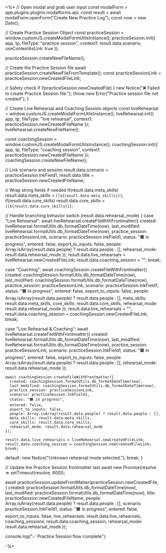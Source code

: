 <%*
// Open modal and grab user input
const modalForm = app.plugins.plugins.modalforms.api;
const result = await modalForm.openForm("Create New Practice Log");
const now = new Date();

// Create Practice Session Object
const practiceSession = window.customJS.createModalFormUtilsInstance();
practiceSession.init({
  app,
  tp,
  fileType: "practice session",
  context1: result.data.scenario,
  useContextAsLink: true
});

practiceSession.createNewFileName();

// Create the Practice Session file
await practiceSession.createNewFileFromTemplate();
const practiceSessionLink = practiceSession.newCreatedFileLink;

// Safety check
if (!practiceSession.newCreatedFile) {
  new Notice("❌ Failed to create Practice Session file.");
  throw new Error("Practice session file not created");
}

// Create Live Rehearsal and Coaching Session objects
const liveRehearsal = window.customJS.createModalFormUtilsInstance();
liveRehearsal.init({
  app,
  tp,
  fileType: "live rehearsal",
  context1: practiceSession.newCreatedFileName
});
liveRehearsal.createNewFileName();

const coachingSession = window.customJS.createModalFormUtilsInstance();
coachingSession.init({
  app,
  tp,
  fileType: "coaching session",
  context1: practiceSession.newCreatedFileName
});
coachingSession.createNewFileName();

// Link scenario and session
result.data.scenario = practiceSession.lnkField1;
result.data.title = practiceSession.newCreatedFileName;

// Wrap string fields if needed
if(result.data.meta_skills) result.data.meta_skills = `[[${result.data.meta_skills}]]`;
if(result.data.core_skills) result.data.core_skills = `[[${result.data.core_skills}]]`;

// Handle branching behavior
switch (result.data.rehearsal_mode) {
  case "Live Rehearsal":
    await liveRehearsal.createFileWithFrontmatter({
	  created: liveRehearsal.formatUtils.db_formatDateTime(now),
	  last_modified: liveRehearsal.formatUtils.db_formatDateTime(now),
      practice_session: practiceSessionLink,
      scenario: practiceSession.lnkField1,
      status: "🟧 in progress",
      entered: false,
      export_to_inputs: false,
      people: Array.isArray(result.data.people) ? result.data.people : [],
      rehearsal_mode: result.data.rehearsal_mode
    });
    result.data.live_rehearsals = liveRehearsal.newCreatedFileLink;
    result.data.coaching_session = "";
    break;

  case "Coaching":
    await coachingSession.createFileWithFrontmatter({
      created: coachingSession.formatUtils.db_formatDateTime(now),
      last_modified: coachingSession.formatUtils.db_formatDateTime(now),
      practice_session: practiceSessionLink,
      scenario: practiceSession.lnkField1,
      status: "🟧 in progress",
      entered: false,
      export_to_inputs: false,
      people: Array.isArray(result.data.people) ? result.data.people : [],
      meta_skills: result.data.meta_skills,
      core_skills: result.data.core_skills,
      rehearsal_mode: result.data.rehearsal_mode
    });
    result.data.live_rehearsals = "";
    result.data.coaching_session = coachingSession.newCreatedFileLink;
    break;

  case "Live Rehearsal & Coaching":
    await liveRehearsal.createFileWithFrontmatter({
      created: liveRehearsal.formatUtils.db_formatDateTime(now),
      last_modified: liveRehearsal.formatUtils.db_formatDateTime(now),
      practice_session: practiceSessionLink,
      scenario: practiceSession.lnkField1,
      status: "🟧 in progress",
      entered: false,
      export_to_inputs: false,
      people: Array.isArray(result.data.people) ? result.data.people : [],
      rehearsal_mode: result.data.rehearsal_mode
    });

    await coachingSession.createFileWithFrontmatter({
      created: coachingSession.formatUtils.db_formatDateTime(now),
      last_modified: coachingSession.formatUtils.db_formatDateTime(now),
      practice_session: practiceSessionLink,
      scenario: practiceSession.lnkField1,
      status: "🟧 in progress",
      entered: false,
      export_to_inputs: false,
      people: Array.isArray(result.data.people) ? result.data.people : [],
      meta_skills: result.data.meta_skills,
      core_skills: result.data.core_skills,
      rehearsal_mode: result.data.rehearsal_mode
    });

    result.data.live_rehearsals = liveRehearsal.newCreatedFileLink;
    result.data.coaching_session = coachingSession.newCreatedFileLink;
    break;

  default:
    new Notice("Unknown rehearsal mode selected.");
    break;
}

// Update the Practice Session frontmatter last
await new Promise(resolve => setTimeout(resolve, 600));

await practiceSession.updateFrontMatter(practiceSession.newCreatedFile, {
  created: practiceSession.formatUtils.db_formatDateTime(now),
  last_modified: practiceSession.formatUtils.db_formatDateTime(now),
  title: practiceSession.newCreatedFileName,
  people: Array.isArray(result.data.people) ? result.data.people : [],
  scenario: practiceSession.lnkField1,
  status: "🟧 in progress",
  entered: false,
  export_to_inputs: false,
  live_rehearsals: result.data.live_rehearsals,
  coaching_sessions: result.data.coaching_session,
  rehearsal_mode: result.data.rehearsal_mode
});

console.log("✅ Practice Session flow complete");

-%>

